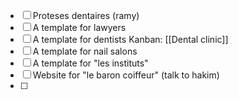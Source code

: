 - [ ] Proteses dentaires (ramy)
- [ ] A template for lawyers 
- [ ] A template for dentists Kanban: [[Dental clinic]]
- [ ] A template for nail salons
- [ ] A template for "les instituts"
- [ ] Website for "le baron coiffeur" (talk to hakim)
- [ ] 